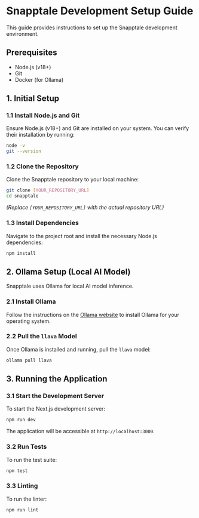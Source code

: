 # Snapptale Development Setup Guide

This guide provides instructions to set up the Snapptale development environment.

## Prerequisites

*   Node.js (v18+)
*   Git
*   Docker (for Ollama)

## 1. Initial Setup

### 1.1 Install Node.js and Git

Ensure Node.js (v18+) and Git are installed on your system. You can verify their installation by running:

```bash
node -v
git --version
```

### 1.2 Clone the Repository

Clone the Snapptale repository to your local machine:

```bash
git clone [YOUR_REPOSITORY_URL]
cd snapptale
```
*(Replace `[YOUR_REPOSITORY_URL]` with the actual repository URL)*

### 1.3 Install Dependencies

Navigate to the project root and install the necessary Node.js dependencies:

```bash
npm install
```

## 2. Ollama Setup (Local AI Model)

Snapptale uses Ollama for local AI model inference.

### 2.1 Install Ollama

Follow the instructions on the [Ollama website](https://ollama.ai/download) to install Ollama for your operating system.

### 2.2 Pull the `llava` Model

Once Ollama is installed and running, pull the `llava` model:

```bash
ollama pull llava
```

## 3. Running the Application

### 3.1 Start the Development Server

To start the Next.js development server:

```bash
npm run dev
```
The application will be accessible at `http://localhost:3000`.

### 3.2 Run Tests

To run the test suite:

```bash
npm test
```

### 3.3 Linting

To run the linter:

```bash
npm run lint
```